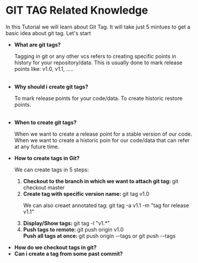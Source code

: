 <h1>GIT TAG Related Knowledge</h1>
<p>In this Tutorial we will learn about Git Tag. It will take just 5 mintues to get a basic idea about git tag. Let's start<p>
  
  <ul>
  <li><b>What are git tags?</b></li>
  <p>Tagging in git or any other vcs refers to creating specific points in history for your repository/data. This is usually done to mark release points like: v1.0, v1.1, .....</p> <br>
  <li><b>Why should i create git tags?</b></li>
  <p>To mark release points for your code/data. To create historic restore points.</p> <br>
  <li><b>When to create git tags?</b></li>
  <p>When we want to create a release point for a stable version of our code. When we want to create a historic poin for our code/data that can refer at any future time.</p>
  <li><b>How to create tags in Git?</b></li>
  <p>We can create tags in 5 steps:
  <ol>
    <li><b>Checkout to the branch in which we want to attach git tag: </b> git checkout master </li>
    <li>
      <b>Create tag with specific version name: </b> git tag v1.0 <br>
      <p>We can also creaet annotated tag: git tag -a v1.1 -m "tag for release v1.1"</p> 
    </li>
   <li><b>Display/Show tags: </b> git tag -l "v1.*" </li>
    <li>
      <b>Push tags to remote: </b> git push origin v1.0 <br>
      <b>Push all tags at once: </b> git push origin --tags or git push --tags
    </li>
  </ol>
  </p>
  <li><b>How do we checkout tags in git?</b></li>
  <li><b>Can i create a tag from some past commit?</b></li>
</ul>
